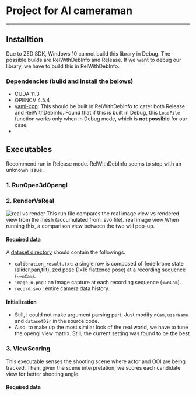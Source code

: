 # Project for AI cameraman 
___

## Installtion 
Due to ZED SDK, Windows 10 cannot build this library in Debug. The possible builds are RelWithDebInfo and Release. 
If we want to debug our library, we have to build this in RelWithDebInfo. 

### Dependencies (build and install the belows)
* CUDA 11.3 
* OPENCV 4.5.4
* [yaml-cpp](https://github.com/jbeder/yaml-cpp): This should be built in RelWithDebInfo to cater both Release and RelWithDebInfo. 
Found that if this is built in Debug, this `LoadFile` function works only when in Debug mode, which is **not possible** for our case.
* 

## Executables 
Recommend run in Release mode. RelWithDebInfo seems to stop with an unknown issue. 

### 1. RunOpen3dOpengl


### 2. RenderVsReal
![real vs render](https://user-images.githubusercontent.com/30062474/152312829-703b4903-834a-498f-9647-f2d32c0bd05c.PNG)
This run file compares the real image view vs rendered view from the mesh (accumulated from .svo file). 
real image view 
When running this, a comparison view between the two will pop-up.  

####  Required data 
A [dataset directory](https://mysnu-my.sharepoint.com/:f:/g/personal/a4tiv_seoul_ac_kr/Eil7djHq3ENAg4bxq2YPqhEBKL2pLj95TX-B_mn1ksiXQw?e=aDF5yL) should contain the followings.
* `calibration_result.txt`: a single row is composed of {edelkrone state (slider,pan,tilt), zed pose (1x16 flattened pose) at a recording sequence (`<=nCam`). 
* `image_n.png` : an image capture at each recording sequence (`<=nCam`). 
* `record.svo` : entire camera data history. 

#### Initialization
* Still, I could not make argument parsing part. Just modify `nCam`, `userName` and `datasetDir` in the source code. 
* Also, to make up the most similar look of the real world, we have to tune the opengl view matrix. Still, the current setting was found to be the best 


### 3. ViewScoring  
This executable senses the shooting scene where actor and OOI are being tracked. Then, given the scene interpretation, 
we scores each candidate view for better shooting angle.

#### Required data  